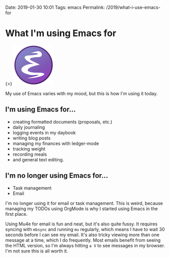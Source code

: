 Date: 2019-01-30 10:01
Tags: emacs
Permalink: /2019/what-i-use-emacs-for

# What I'm using Emacs for 

{>} ![](/_img/emacs.png)

My use of Emacs varies with my mood, but this is how I'm using it today.

I'm using Emacs for...
----------------------

*   creating formatted documents (proposals, etc.)
*   daily journaling
*   logging events in my daybook
*   writing blog posts
*   managing my finances with ledger-mode
*   tracking weight
*   recording meals
*   and general text editing.

I'm no longer using Emacs for...
--------------------------

* Task management
* Email

I'm no longer using it for email or task management. This is weird, because managing my TODOs using OrgMode is why I started using Emacs in the first place.

Using Mu4e for email is fun and neat, but it's also quite fussy. It requires syncing with `mbsync` and running `mu` regularly, which means I have to wait 30 seconds before I can see my email. It's also tricky viewing more than one message at a time, which I do frequently. Most emails benefit from seeing the HTML version, so I'm always hitting `a V` to see messages in my browser. I'm not sure this is all worth it.
